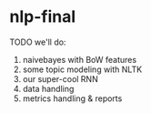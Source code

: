 # nlp-final
TODO we'll do:
1. naivebayes with BoW features
2. some topic modeling with NLTK
3. our super-cool RNN
4. data handling
5. metrics handling & reports

